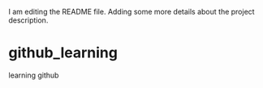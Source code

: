 I am editing the README file. Adding some more details about the project description.
# github_learning
learning github
